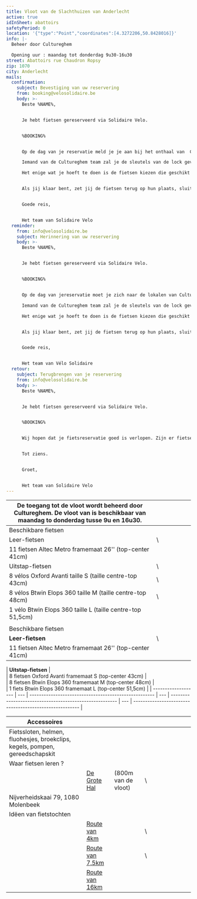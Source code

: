 ```yaml
---
title: Vloot van de Slachthuizen van Anderlecht
active: true
idInSheet: abattoirs
safetyPeriod: 0
location: '{"type":"Point","coordinates":[4.3272206,50.8428016]}'
info: |-
  Beheer door Cultureghem

  Opening uur : maandag tot donderdag 9u30-16u30
street: Abattoirs rue Chaudron Ropsy
zip: 1070
city: Anderlecht
mails:
  confirmation:
    subject: Bevestiging van uw reservering
    from: booking@velosolidaire.be
    body: >-
      Beste %NAME%,


      Je hebt fietsen gereserveerd via Solidaire Velo.


      %BOOKING%


      Op de dag van je reservatie meld je je aan bij het onthaal van  Cultureghem begeven (links van de ingang met de 2 stieren) waar je toegang vraagt tot de fietsvloot van Solidaire Velo. Zeg aan iemand van de Cultureghem ploeg je naam en het naam van je vereniging. 

      Iemand van de Cultureghem team zal je de sleutels van de lock geven en mag ook jij begeleiden naar de garage waar de fietsen zich bevinden, die zich in de kelders bevindt, en in het begin een beetje indrukwekkend is. 

      Het enige wat je hoeft te doen is de fietsen kiezen die geschikt zijn voor je activiteit. Vergeet niet de lock te sluiten en het licht uit te doen als je weggaat. 


      Als jij klaar bent, zet jij de fietsen terug op hun plaats, sluit je de garage af en geef de sleutels terug aan het Cultureghem-team. Als een fiets defect is, zet hem dan terug in de daarvoor bestemde ruimte en laat het ons weten!


      Goede reis, 


      Het team van Solidaire Velo
  reminder:
    from: info@velosolidaire.be
    subject: Herinnering van uw reservering
    body: >-
      Beste %NAME%,


      Je hebt fietsen gereserveerd via Solidaire Velo.


      %BOOKING%


      Op de dag van jereservatie moet je zich naar de lokalen van Cultureghem begeven (links van de ingang met de 2 stieren) en vragen om acess aan de fietsen hebben. Zeg aan iemand van de Cultureghem ploeg je naam en het naam van je vereniging. 

      Iemand van de Cultureghem team zal je de sleutels van de lock geven en mag ook jij begeleiden naar de garage waar de fietsen zich bevinden, die zich in de kelders bevindt, en in het begin een beetje indrukwekkend is. 

      Het enige wat je hoeft te doen is de fietsen kiezen die geschikt zijn voor je activiteit. Vergeet niet de lock te sluiten en het licht uit te doen als je weggaat. 


      Als jij klaar bent, zet jij de fietsen terug op hun plaats, sluit je de garage af en geef de sleutels terug aan het Cultureghem-team. Als een fiets defect is, zet hem dan terug in de daarvoor bestemde ruimte en laat het ons weten!


      Goede reis, 


      Het team van Vélo Solidaire
  retour:
    subject: Terugbrengen van je reservering
    from: info@velosolidaire.be
    body: >-
      Beste %NAME%,


      Je hebt fietsen gereserveerd via Solidaire Velo.


      %BOOKING%


      Wij hopen dat je fietsreservatie goed is verlopen. Zijn er fietsen beschadigd? Zo ja, laat ons dan weten over welke problemen het precies gaat door deze e-mail te beantwoorden, zodat we die zo snel mogelijk kunnen herstellen. 


      Tot ziens.


      Groet,


      Het team van Solidaire Velo
---
```

| De toegang tot de vloot wordt beheerd door Cultureghem. De vloot van is beschikbaar van maandag to donderdag tusse 9u en 16u30. |     |                                                         |     |                                                           |     |                                                            |
| ------------------------------------------------------------------------------------------------------------------------------- | --- | ------------------------------------------------------- | --- | --------------------------------------------------------- | --- | ---------------------------------------------------------- |
| Beschikbare fietsen                                                                                                             |     |                                                         |     |                                                           |     |                                                            |
| Leer-fietsen                                                                                                                    | \
  | 11 fietsen Altec Metro framemaat 26'' (top-center 41cm) |     |                                                           |     |                                                            |
| Uitstap-fietsen                                                                                                                 | \
  | 8 vélos Oxford Avanti taille S (taille centre-top 43cm) | \
  | 8 vélos Btwin Elops 360 taille M (taille centre-top 48cm) | \
  | 1 vélo Btwin Elops 360 taille L (taille centre-top 51,5cm) |
|                                                                                                                                 |     |                                                         |     |                                                           |     |                                                            |
| Beschikbare fietsen                                                                                                             |     |                                                         |     |                                                           |     |                                                            |
| **Leer-fietsen**                                                                                                                | \   |                                                         |     |                                                           |     |                                                            |
| 11 fietsen Altec Metro framemaat 26'' (top-center 41cm)                                                                         |     |                                                         |     |                                                           |     |                                                            |

\| **Uitstap-fietsen** | \
  | 8 fietsen Oxford Avanti framemaat S (top-center 43cm) | \
  | 8 fietsen Btwin Elops 360 framemaat M (top-center 48cm) | \
  | 1 fiets Btwin Elops 360 framemaat L (top-center 51,5cm) |
| ------------------- | --- | ----------------------------------------------------- | --- | ------------------------------------------------------- | --- | ------------------------------------------------------- |

| Accessoires                                                                  |                                                                                                                                                                                                                    |                     |     |     |     |     |     |     |     |     |
| ---------------------------------------------------------------------------- | ------------------------------------------------------------------------------------------------------------------------------------------------------------------------------------------------------------------ | ------------------- | --- | --- | --- | --- | --- | --- | --- | --- |
| Fietssloten, helmen, fluohesjes, broekclips, kegels, pompen, gereedschapskit |                                                                                                                                                                                                                    |                     |     |     |     |     |     |     |     |     |
| Waar fietsen leren ?                                                         |                                                                                                                                                                                                                    |                     |     |     |     |     |     |     |     |     |
|                                                                              | [De Grote Hal](https://www.google.com/maps/place/De+Grote+Hal/@50.8473512,4.3282256,17z/data=!3m1!4b1!4m6!3m5!1s0x47c3c514f5acfd69:0x72b95ab710ca289c!8m2!3d50.8473478!4d4.3308005!16s%2Fg%2F11j_0nn_ts?entry=ttu) | (800m van de vloot) | \   |     |     |     |     |     |     |     |
| Nijverheidskaai 79, 1080 Molenbeek                                           |                                                                                                                                                                                                                    |                     |     |     |     |     |     |     |     |     |
| Idëen van fietstochten                                                       |                                                                                                                                                                                                                    |                     |     |     |     |     |     |     |     |     |
|                                                                              | [Route van 4km](https://cycle.travel/map/journey/342219)                                                                                                                                                           |                     | \   |     |     |     |     |     |     |     |
|                                                                              | [Route van 7,5km](https://cycle.travel/map/journey/342211)                                                                                                                                                         |                     | \   |     |     |     |     |     |     |     |
|                                                                              | [Route van 16km](https://cycle.travel/map/journey/342208)                                                                                                                                                          |                     |     |     |     |     |     |     |     |     |
